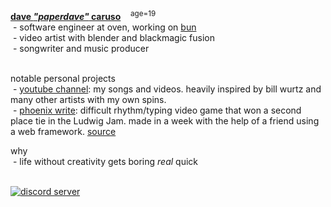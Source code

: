 <!--
|    mmm check out all that ugly hardcoded formatting. we need
|    all these &nbsp;s in order to get the lists to appear as dashed,
|    which sure is a hack, but it turns out great in my opinion.
|   
|    i'm kinda a minimalist.
|   
|    also if you're reading this than you're probably someone
|    who admires me somewhat...
|    ...or at least this readme you find intriguing.
|   
|    i appreciate that. and i just want to say that i love you too
|    art is destined to rule the world <3
|                               -dave
-->
<div>
<b><a href="https://paperdave.net">dave <em>"paperdave"</em> caruso</a></b>&nbsp;&nbsp;&nbsp;&nbsp;<sup>age=19</sup><br/>
&nbsp;- software engineer at oven, working on <a href="https://bun.sh">bun</a><br/>
<!--
|    i gotta say, classes so far are either easy, or are related to calculus.
|    and the cs classes most of the time feel like the instructor doesnt actually
|    do real work in the industry but i have a pretty warped perspective on things.
-->
<!-- &nbsp;- arch linux user<br/> -->
<!--
|    i originally grabbed Ubuntu on my old two core 8gb ram laptop because windows
|    was so bad at existing and running itself without things going haywire.
|    one time, it was so bad that a windows update set the thing into a BSOD loop.
|
|    linux solved all that, but it also made it harder to do creative things like
|    video editing and music making. though at the time i didnt do either of those,
|    i just wanted to use google docs. later on i found fusion and you know the story.
|    
|    but sheesh that laptop's harddrive got so abused though. i installed windows
|    and linux DOZENS of times through its lifename. even tried macos a couple of
|    times via hackintosh stuff. all of that was so much fun. it sucks that i cant
|    try hackintosh on my new desktop, the RTX 3090 would be such a beast on that.
-->
<!-- &nbsp;- software developer; mostly web tech with typescript<br/> -->
<!--
|    listing every language you know is fucking stupid and pretty useless, but
|    since someone is going to want to know, i also know lua, python, java, and c++
|
|    you could also say i "know" c/rust/zig/c#/asm/mcfunction/brainfuck but i dont
|    use these as much as saying that i know them would imply, so it's kinda misleading
|    even java and c++ i cant truly say i KNOW because i havent really made anything
|    significant with them.
|
|    though i'd love to do some lower level programming with zig or rust soon.
|    maybe.
-->
&nbsp;- video artist with blender and blackmagic fusion<br/> <!--
|    for the love of god please do not ever install fusion yourself. its
|    a bad addiction for me. it runs so slow and if i had the time i would
|    write an alternative that fit my usecases of it and could have a viewport
|    that rendered in realtime.
-->
&nbsp;- songwriter and music producer<br/>
<!-- 
|    one thing i dont like about the music production world is they really really
|    love the mac. and windows. it makes sense to support those two operating systems
|    but im still a little salty that even under wine i cant get music stuff to "just
|    work" on linux. so i use windows for this. maybe when im rich and famous ill
|    actually buy into it and get a mac and iphone and all their products.
-->
<br/>
</div>

<!-- maybe ill add more behind the scenes info on these projects later. -->
notable personal projects<br/>
&nbsp;\- [youtube channel](https://youtube.com/paperdave): my songs and videos. heavily inspired by bill wurtz and many other artists with my own spins.<br/><!--
&nbsp;\- [scale of the universe](https://scaleofuniverse.com): modern remake of an educational flash app. i lead the development and manage hosting for a moderately sized userbase.<br/> -->
&nbsp;\- [phoenix write](https://paperdave.itch.io/phoenix-write): difficult rhythm/typing video game that won a second place tie in the Ludwig Jam. made in a week with the help of a friend using a web framework. [source](https://github.com/paperdave/phoenix-write)<br/>

why <br/>
&nbsp;\- life without creativity gets boring *real* quick <br/><br/>

<!-- thank you for reading this. -->

<div>
  <a href="https://paperdave.net/discord"><img alt="discord server" src="https://img.shields.io/discord/516410163230539837?color=5865f2&label=discord"></a><br> 
<!--   <a href="https://ko-fi.com/paperdave"><img alt="donate via ko-fi" src="https://img.shields.io/badge/donate-ko--fi-ff69b4"></a> -->
</div>
